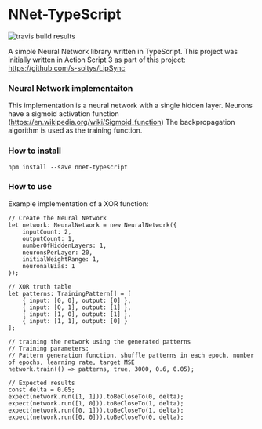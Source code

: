 # NNet-TypeScript
![travis build results](https://travis-ci.org/s-soltys/NNet-TypeScript.svg?branch=master)

A simple Neural Network library written in TypeScript.
This project was initially written in Action Script 3 as part of this project: https://github.com/s-soltys/LipSync

### Neural Network implementaiton
This implementation is a neural network with a single hidden layer.
Neurons have a sigmoid activation function (https://en.wikipedia.org/wiki/Sigmoid_function)
The backpropagation algorithm is used as the training function.

### How to install
```
npm install --save nnet-typescript
```

### How to use
Example implementation of a XOR function:
```
// Create the Neural Network
let network: NeuralNetwork = new NeuralNetwork({
    inputCount: 2,
    outputCount: 1,
    numberOfHiddenLayers: 1,
    neuronsPerLayer: 20,
    initialWeightRange: 1,
    neuronalBias: 1
});

// XOR truth table
let patterns: TrainingPattern[] = [
    { input: [0, 0], output: [0] },
    { input: [0, 1], output: [1] },
    { input: [1, 0], output: [1] },
    { input: [1, 1], output: [0] }
];

// training the network using the generated patterns
// Training parameters:
// Pattern generation function, shuffle patterns in each epoch, number of epochs, learning rate, target MSE
network.train(() => patterns, true, 3000, 0.6, 0.05);

// Expected results
const delta = 0.05;
expect(network.run([1, 1])).toBeCloseTo(0, delta);
expect(network.run([1, 0])).toBeCloseTo(1, delta);
expect(network.run([0, 1])).toBeCloseTo(1, delta);
expect(network.run([0, 0])).toBeCloseTo(0, delta);
```